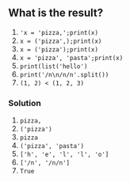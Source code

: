 ## What is the result?

1. `'x = 'pizza,';print(x)`
2. `x = ('pizza',);print(x)`
3. `x = ('pizza');print(x)`
4. `x = 'pizza', 'pasta';print(x)`
5. `print(list('hello')`
6. `print('/n\n/n/n'.split())`
7. `(1, 2) < (1, 2, 3)`

### Solution

1. `pizza,`
2. `('pizza')`
3. `pizza`
4. `('pizza', 'pasta')`
5. `['h', 'e', 'l', 'l', 'o']`
6. `['/n', '/n/n']`
7. `True`
